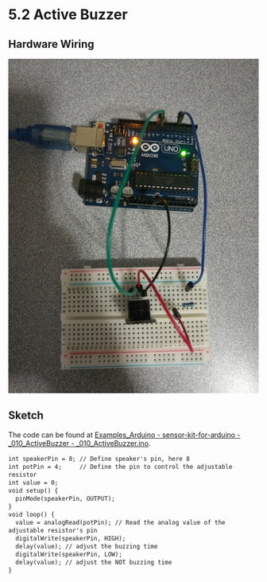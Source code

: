 # 5.2 Active Buzzer

## Hardware Wiring

![Active Buzzer](../../Examples/sensor-kit-for-arduino/010_activebuzzer.jpg)


## Sketch

The code can be found at [Examples_Arduino - sensor-kit-for-arduino - _010_ActiveBuzzer - _010_ActiveBuzzer.ino](https://github.com/LongerVisionRobot/Examples_Arduino/blob/master/sensor-kit-for-arduino/_010_ActiveBuzzer/_010_ActiveBuzzer.ino).
```
int speakerPin = 8; // Define speaker's pin, here 8
int potPin = 4;     // Define the pin to control the adjustable resistor
int value = 0;
void setup() {
  pinMode(speakerPin, OUTPUT);
}
void loop() {
  value = analogRead(potPin); // Read the analog value of the adjustable resistor's pin
  digitalWrite(speakerPin, HIGH);
  delay(value); // adjust the buzzing time
  digitalWrite(speakerPin, LOW);
  delay(value); // adjust the NOT buzzing time
}
```